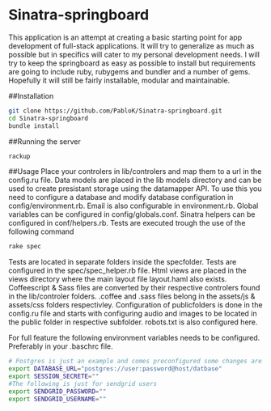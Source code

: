 Sinatra-springboard
===================

This application is an attempt at creating a basic starting point for app development of full-stack applications. It will try to generalize as much as possible but in specifics will cater to my personal development needs. I will try to keep the springboard as easy as possible to install but requirements are going to include ruby, rubygems and bundler and a number of gems.
Hopefully it will still be fairly installable, modular and maintainable.

##Installation
```bash
git clone https://github.com/PabloK/Sinatra-springboard.git
cd Sinatra-springboard
bundle install
```

##Running the server
```bash
rackup
```

##Usage
Place your controlers in lib/controlers and map them to a url in the config.ru file. Data models are placed in the lib models directory and can be used to create presistant storage using the datamapper API. To use this you need to configure a database and modify database configuration in config/environment.rb. Email is also configurable in environment.rb. Global variables can be configured in config/globals.conf. Sinatra helpers can be configured in conf/helpers.rb. Tests are executed trough the use of the following command
```bash
rake spec
```
Tests are located in separate folders inside the specfolder. Tests are configured in the spec/spec_helper.rb file. Html views are placed in the views directory where the main layout file layout.haml also exists.
Coffeescript & Sass files are converted by their respective controlers found in the lib/controler folders. .coffee and .sass files belong in the assets/js & assets/css folders respectivley.
Configuration of publicfolders is done in the config.ru file and starts with configuring audio and images to be located in the public folder in respective subfolder. robots.txt is also configured here.

For full feature the following environment variables needs to be configured. Preferably in your .baschrc file.
```bash
# Postgres is just an example and comes preconfigured some changes are needed in conf/environment.rb to use MYSQL or Sqlite
export DATABASE_URL="postgres://user:password@host/datbase"
export SESSION_SECRETE=""
#The following is just for sendgrid users
export SENDGRID_PASSWORD=""
export SENDGRID_USERNAME=""
```
